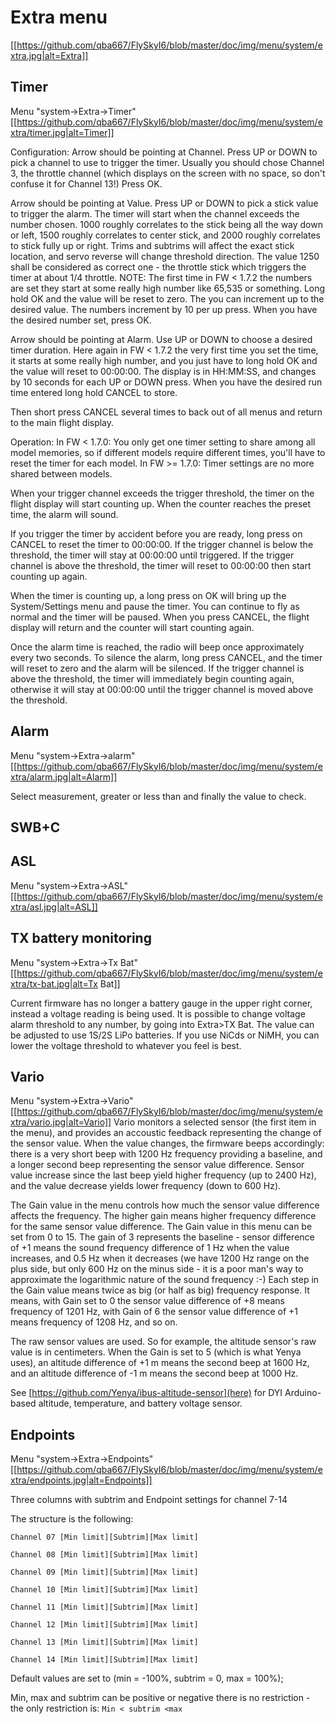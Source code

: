 Extra menu
===
[[https://github.com/qba667/FlySkyI6/blob/master/doc/img/menu/system/extra.jpg|alt=Extra]]

Timer
---
Menu "system->Extra->Timer"
[[https://github.com/qba667/FlySkyI6/blob/master/doc/img/menu/system/extra/timer.jpg|alt=Timer]]

Configuration:
Arrow should be pointing at Channel. Press UP or DOWN to pick a channel to use to trigger the timer. Usually you should chose Channel 3, the throttle channel (which displays on the screen with no space, so don't confuse it for Channel 13!) Press OK.

Arrow should be pointing at Value. Press UP or DOWN to pick a stick value to trigger the alarm. The timer will start when the channel exceeds the number chosen. 1000 roughly correlates to the stick being all the way down or left, 1500 roughly correlates to center stick, and 2000 roughly correlates to stick fully up or right. Trims and subtrims will affect the exact stick location, and servo reverse will change threshold direction. The value 1250 shall be considered as correct one - the throttle stick which triggers the timer at about 1/4 throttle. 
NOTE: The first time in FW < 1.7.2 the numbers are set they start at some really high number like 65,535 or something. Long hold OK and the value will be reset to zero. 
The you can increment up to the desired value. The numbers increment by 10 per up press.
When you have the desired number set, press OK.

Arrow should be pointing at Alarm. Use UP or DOWN to choose a desired timer duration. 
Here again in FW < 1.7.2 the very first time you set the time, it starts at some really high number, and you just have to long hold OK and the value will reset to 00:00:00. The display is in HH:MM:SS, and changes by 10 seconds for each UP or DOWN press. When you have the desired run time entered long hold CANCEL to store. 

Then short press CANCEL several times to back out of all menus and return to the main flight display.

Operation: 
In FW < 1.7.0:
You only get one timer setting to share among all model memories, so if different models require different times, you'll have to reset the timer for each model.
In FW >= 1.7.0:
Timer settings are no more shared between models.

When your trigger channel exceeds the trigger threshold, the timer on the flight display will start counting up. When the counter reaches the preset time, the alarm will sound.

If you trigger the timer by accident before you are ready, long press on CANCEL to reset the timer to 00:00:00. If the trigger channel is below the threshold, the timer will stay at 00:00:00 until triggered. If the trigger channel is above the threshold, the timer will reset to 00:00:00 then start counting up again.

When the timer is counting up, a long press on OK will bring up the System/Settings menu and pause the timer. You can continue to fly as normal and the timer will be paused. When you press CANCEL, the flight display will return and the counter will start counting again.

Once the alarm time is reached, the radio will beep once approximately every two seconds. To silence the alarm, long press CANCEL, and the timer will reset to zero and the alarm will be silenced. If the trigger channel is above the threshold, the timer will immediately begin counting again, otherwise it will stay at 00:00:00 until the trigger channel is moved above the threshold.


Alarm
---
Menu "system->Extra->alarm"
[[https://github.com/qba667/FlySkyI6/blob/master/doc/img/menu/system/extra/alarm.jpg|alt=Alarm]]

Select measurement, greater or less than and finally the value to check.


SWB+C
---

ASL
---
Menu "system->Extra->ASL"
[[https://github.com/qba667/FlySkyI6/blob/master/doc/img/menu/system/extra/asl.jpg|alt=ASL]]

TX battery monitoring
---
Menu "system->Extra->Tx Bat"
[[https://github.com/qba667/FlySkyI6/blob/master/doc/img/menu/system/extra/tx-bat.jpg|alt=Tx Bat]]

Current firmware has no longer a battery gauge in the upper right corner, instead a voltage reading is being used.
It is possible to change voltage alarm threshold to any number, by going into Extra>TX Bat. 
The value can be adjusted to use 1S/2S LiPo batteries.
If you use NiCds or NiMH, you can lower the voltage threshold to whatever you feel is best.

Vario
---
Menu "system->Extra->Vario"
[[https://github.com/qba667/FlySkyI6/blob/master/doc/img/menu/system/extra/vario.jpg|alt=Vario]]
Vario monitors a selected sensor (the first item in the menu),
and provides an accoustic feedback representing the change of the sensor value.
When the value changes, the firmware beeps accordingly: there
is a very short beep with 1200 Hz frequency providing a baseline,
and a longer second beep representing the sensor value difference.
Sensor value increase since the last beep yield higher frequency
(up to 2400 Hz), and the value decrease yields lower frequency (down to 600 Hz).

The Gain value in the menu controls how much the sensor value difference
affects the frequency. The higher gain means higher frequency difference for
the same sensor value difference. The Gain value in this menu can be set from
0 to 15. The gain of 3 represents the baseline - sensor difference of +1
means the sound frequency difference of 1 Hz when the value increases,
and 0.5 Hz when it decreases (we have 1200 Hz range on the plus side, but only
600 Hz on the minus side - it is a poor man's way to approximate the
logarithmic nature of the sound frequency :-) Each step in the Gain value
means twice as big (or half as big) frequency response. It means, with
Gain set to 0 the sensor value difference of +8 means frequency of 1201 Hz,
with Gain of 6 the sensor value difference of +1 means frequency of 1208 Hz,
and so on.

The raw sensor values are used. So for example, the altitude sensor's raw
value is in centimeters. When the Gain is set to 5 (which is what Yenya
uses), an altitude difference of +1 m means the second beep at 1600 Hz,
and an altitude difference of -1 m means the second beep at 1000 Hz.

See [https://github.com/Yenya/ibus-altitude-sensor](here) for DYI Arduino-based
altitude, temperature, and battery voltage sensor. 

Endpoints
---
Menu "system->Extra->Endpoints"
[[https://github.com/qba667/FlySkyI6/blob/master/doc/img/menu/system/extra/endpoints.jpg|alt=Endpoints]]

Three columns with subtrim and Endpoint settings for channel 7-14

The structure is the following:

`Channel 07 [Min limit][Subtrim][Max limit]`

`Channel 08 [Min limit][Subtrim][Max limit]`

`Channel 09 [Min limit][Subtrim][Max limit]`

`Channel 10 [Min limit][Subtrim][Max limit]`

`Channel 11 [Min limit][Subtrim][Max limit]`

`Channel 12 [Min limit][Subtrim][Max limit]`

`Channel 13 [Min limit][Subtrim][Max limit]`

`Channel 14 [Min limit][Subtrim][Max limit]`

Default values are set to (min = -100%, subtrim = 0, max = 100%);

Min, max and subtrim can be positive or negative there is no restriction - the only restriction is:
`Min < subtrim <max`


